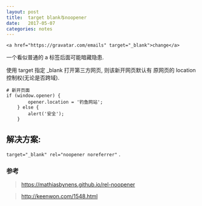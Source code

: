 ```yaml
---
layout: post
title:  target blank与noopener
date:   2017-05-07
categories: notes
---
```


```
<a href="https://gravatar.com/emails" target="_blank">change</a>
```
一个看似普通的 a 标签后面可能暗藏隐患.

使用 target 指定 _blank 打开第三方网页, 则该新开网页默认有 原网页的 location 控制权(无论是否跨域).


```
# 新开页面
if (window.opener) {
		opener.location = '钓鱼网站';
	} else {
		alert('安全');
	}
```

## 解决方案: 

`target="_blank" rel="noopener noreferrer"` .


### 参考

> https://mathiasbynens.github.io/rel-noopener

> http://keenwon.com/1548.html


